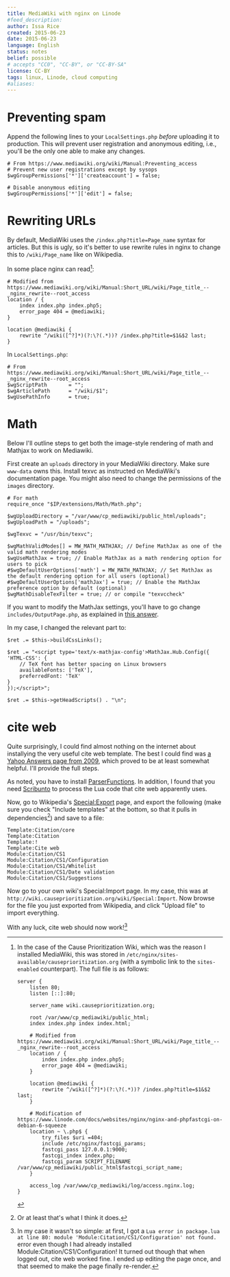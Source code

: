 ```yaml
---
title: MediaWiki with nginx on Linode
#feed_description: 
author: Issa Rice
created: 2015-06-23
date: 2015-06-23
language: English
status: notes
belief: possible
# accepts "CC0", "CC-BY", or "CC-BY-SA"
license: CC-BY
tags: linux, Linode, cloud computing
#aliases: 
---
```


# Preventing spam

Append the following lines to your `LocalSettings.php` *before*
uploading it to production. This will prevent user registration and
anonymous editing, i.e., you'll be the only one able to make any
changes.

~~~ { .php }
# From https://www.mediawiki.org/wiki/Manual:Preventing_access
# Prevent new user registrations except by sysops
$wgGroupPermissions['*']['createaccount'] = false;

# Disable anonymous editing
$wgGroupPermissions['*']['edit'] = false;
~~~

# Rewriting URLs

By default, MediaWiki uses the `/index.php?title=Page_name` syntax for
articles.  But this is ugly, so it's better to use rewrite rules in
nginx to change this to `/wiki/Page_name` like on Wikipedia.

In some place nginx can read[^cp_wiki]:

~~~
# Modified from https://www.mediawiki.org/wiki/Manual:Short_URL/wiki/Page_title_--_nginx_rewrite--root_access
location / {
    index index.php index.php5;
    error_page 404 = @mediawiki;
}

location @mediawiki {
    rewrite ^/wiki([^?]*)(?:\?(.*))? /index.php?title=$1&$2 last;
}
~~~

In `LocalSettings.php`:

~~~ { .php }
# From https://www.mediawiki.org/wiki/Manual:Short_URL/wiki/Page_title_--_nginx_rewrite--root_access
$wgScriptPath       = "";
$wgArticlePath      = "/wiki/$1";
$wgUsePathInfo      = true;
~~~

# Math

Below I'll outline steps to get both the image-style rendering of math
and Mathjax to work on Mediawiki.

First create an `uploads` directory in your MediaWiki directory.  Make
sure `www-data` owns this.  Install texvc as instructed on MediaWiki's
documentation page.  You might also need to change the permissions of
the `images` directory.

~~~ { .php }
# For math
require_once "$IP/extensions/Math/Math.php";

$wgUploadDirectory = "/var/www/cp_mediawiki/public_html/uploads";
$wgUploadPath = "/uploads";

$wgTexvc = "/usr/bin/texvc";

$wgMathValidModes[] = MW_MATH_MATHJAX; // Define MathJax as one of the valid math rendering modes
$wgUseMathJax = true; // Enable MathJax as a math rendering option for users to pick
#$wgDefaultUserOptions['math'] = MW_MATH_MATHJAX; // Set MathJax as the default rendering option for all users (optional)
#$wgDefaultUserOptions['mathJax'] = true; // Enable the MathJax preference option by default (optional)
$wgMathDisableTexFilter = true; // or compile "texvccheck"
~~~

If you want to modify the MathJax settings, you'll have to go change
`includes/OutputPage.php`, as explained in [this answer][wm se].

[wm se]: https://webmasters.stackexchange.com/questions/76459/how-to-configure-mathjax-in-mediawiki

In my case, I changed the relevant part to:

~~~ { .php }
$ret .= $this->buildCssLinks();

$ret .= "<script type='text/x-mathjax-config'>MathJax.Hub.Config({
'HTML-CSS': {
    // TeX font has better spacing on Linux browsers
    availableFonts: ['TeX'],
    preferredFont: 'TeX'
}
});</script>";

$ret .= $this->getHeadScripts() . "\n";
~~~

# cite web

Quite surprisingly, I could find almost nothing on the internet about
installying the very useful cite web template.  The best I could find
was [a Yahoo Answers page from 2009][yah], which proved to be at least
somewhat helpful.  I'll provide the full steps.

[yah]: https://answers.yahoo.com/question/index?qid=20090505163559AAWxN84

As noted, you have to install [ParserFunctions].  In addition, I found
that you need [Scribunto] to process the Lua code that cite web
apparently uses.

[ParserFunctions]: https://www.mediawiki.org/wiki/Extension:ParserFunctions
[Scribunto]: https://www.mediawiki.org/wiki/Extension:Scribunto

Now, go to Wikipedia's [Special:Export] page, and export the following
(make sure you check "Include templates" at the bottom, so that it pulls
in dependencies[^dep]) and save to a file:

```
Template:Citation/core
Template:Citation
Template:!
Template:Cite web
Module:Citation/CS1
Module:Citation/CS1/Configuration
Module:Citation/CS1/Whitelist
Module:Citation/CS1/Date validation
Module:Citation/CS1/Suggestions
```

Now go to your own wiki's Special:Import page. In my case, this was at
`http://wiki.causeprioritization.org/wiki/Special:Import`.  Now browse
for the file you just exported from Wikipedia, and click "Upload file"
to import everything.

With any luck, cite web should now work![^ghost]


[Special:Export]: https://en.wikipedia.org/wiki/Special:Export
[^dep]: Or at least that's what I think it does.

[^ghost]: In my case it wasn't so simple: at first, I got a `Lua error
in package.lua at line 80: module 'Module:Citation/CS1/Configuration'
not found.` error even though I had already installed
Module:Citation/CS1/Configuration!  It turned out though that when
logged out, cite web worked fine.  I ended up editing the page once, and
that seemed to make the page finally re-render.

[^cp_wiki]: In the case of the Cause Prioritization Wiki, which was the
reason I installed MediaWiki, this was stored in
`/etc/nginx/sites-available/causeprioritization.org` (with a symbolic
link to the `sites-enabled` counterpart). The full file is
as follows:

    ````
    server {
        listen 80;
        listen [::]:80;

        server_name wiki.causeprioritization.org;

        root /var/www/cp_mediawiki/public_html;
        index index.php index index.html;

        # Modified from https://www.mediawiki.org/wiki/Manual:Short_URL/wiki/Page_title_--_nginx_rewrite--root_access
        location / {
            index index.php index.php5;
            error_page 404 = @mediawiki;
        }

        location @mediawiki {
            rewrite ^/wiki([^?]*)(?:\?(.*))? /index.php?title=$1&$2 last;
        }

        # Modification of https://www.linode.com/docs/websites/nginx/nginx-and-phpfastcgi-on-debian-6-squeeze
        location ~ \.php$ {
            try_files $uri =404;
            include /etc/nginx/fastcgi_params;
            fastcgi_pass 127.0.0.1:9000;
            fastcgi_index index.php;
            fastcgi_param SCRIPT_FILENAME /var/www/cp_mediawiki/public_html$fastcgi_script_name;
        }

        access_log /var/www/cp_mediawiki/log/access.nginx.log;
    }
    ````

